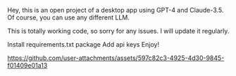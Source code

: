 Hey, this is an open project of a desktop app using GPT-4 and Claude-3.5. Of course, you can use any different LLM.

This is totally working code, so sorry for any issues.
I will update it regularly.

Install requirements.txt package 
Add api keys
Enjoy!

https://github.com/user-attachments/assets/597c82c3-4925-4d30-9845-f01409e01a13




